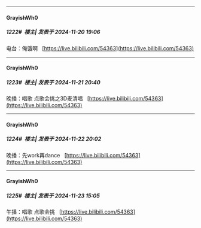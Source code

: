 ﻿
*****

####  GrayishWh0  
##### 1222#         楼主| 发表于 2024-11-20 19:06

电台：俺饿啊   [https://live.bilibili.com/54363](https://live.bilibili.com/54363)


*****

####  GrayishWh0  
##### 1223#         楼主| 发表于 2024-11-21 20:40

晚播：唱歌 点歌会挑之3D麦清唱   [https://live.bilibili.com/54363](https://live.bilibili.com/54363)


*****

####  GrayishWh0  
##### 1224#         楼主| 发表于 2024-11-22 20:02

晚播：先work再dance   [https://live.bilibili.com/54363](https://live.bilibili.com/54363)


*****

####  GrayishWh0  
##### 1225#         楼主| 发表于 2024-11-23 15:05

午播：唱歌 点歌会挑   [https://live.bilibili.com/54363](https://live.bilibili.com/54363)

